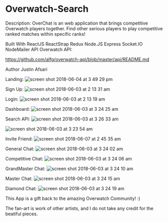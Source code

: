 # Overwatch-Search

Description:
OverChat is an web application that brings competitive Overwatch players together. Find other serious players to play competitive ranked matches within specific ranks!

Built With
ReactJS
ReactStrap 
Redux 
Node.JS
Express
Socket.IO
NodeMailer API
Overwatch API:

 https://github.com/alfg/overwatch-api/blob/master/api/README.md


Author
Justin Afsari


Landing:
![screen shot 2018-06-04 at 3 49 29 pm](https://user-images.githubusercontent.com/28635782/40945800-2c8ce1d6-680f-11e8-883e-b7cb29bd75c6.png)

Sign Up:
![screen shot 2018-06-03 at 2 13 31 am](https://user-images.githubusercontent.com/28635782/40885043-0e26b488-66d4-11e8-8dbe-2f334a5b86b7.png)

Login:
![screen shot 2018-06-03 at 2 13 19 am](https://user-images.githubusercontent.com/28635782/40885041-0bb3da00-66d4-11e8-84ec-b684c5e8d36a.png)

Dashboard:
![screen shot 2018-06-03 at 3 24 25 am](https://user-images.githubusercontent.com/28635782/40885574-cedde2a6-66dd-11e8-9013-54b54beccfbf.png)

Search API:
![screen shot 2018-06-03 at 3 26 33 am](https://user-images.githubusercontent.com/28635782/40885585-f36d746a-66dd-11e8-905e-e8bfadfc7a41.png)

![screen shot 2018-06-03 at 3 23 54 am](https://user-images.githubusercontent.com/28635782/40885586-fa8e7686-66dd-11e8-9e8e-af1edd86b35c.png)

Invite Friend:
![screen shot 2018-06-07 at 2 45 35 am](https://user-images.githubusercontent.com/28635782/41092211-41e41d2a-69fd-11e8-8ef9-5db2a494a613.png)

General Chat:
![screen shot 2018-06-03 at 3 24 02 am](https://user-images.githubusercontent.com/28635782/40885575-d3d2bfca-66dd-11e8-8684-3d9a8197e50d.png)

Competitive Chat:
![screen shot 2018-06-03 at 3 24 06 am](https://user-images.githubusercontent.com/28635782/40885577-db32abcc-66dd-11e8-983d-7f49e7f74bbb.png)

GrandMaster Chat:
![screen shot 2018-06-03 at 3 24 10 am](https://user-images.githubusercontent.com/28635782/40885578-dcfcb7ae-66dd-11e8-91e2-28726e7f622d.png)

Master Chat:
![screen shot 2018-06-03 at 3 24 15 am](https://user-images.githubusercontent.com/28635782/40885579-de75271a-66dd-11e8-9c36-0af6a99a8b24.png)

Diamond Chat:
![screen shot 2018-06-03 at 3 24 19 am](https://user-images.githubusercontent.com/28635782/40885580-df95ee04-66dd-11e8-93bb-de312e762a71.png)



This App is a gift back to the amazing Overwatch Community! :)

The fan-art is work of other artists, and I do not take any credit for the beatiful pieces. 
